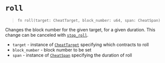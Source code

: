 # `roll`

> `fn roll(target: CheatTarget, block_number: u64, span: CheatSpan)`

Changes the block number for the given target, for a given duration.
This change can be canceled with [`stop_roll`](./stop_roll.md).

- `target` - instance of [`CheatTarget`](./cheat_target.md) specifying which contracts to roll
- `block_number` - block number to be set
- `span` - instance of [`CheatSpan`](./cheat_span.md) specifying the duration of roll
